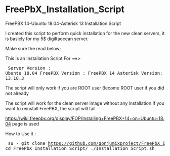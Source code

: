 # FreePbX_Installation_Script

FreePBX 14-Ubuntu 18.04-Asterisk 13 Installation Script

I created this script to perform quick installation for the new clean servers, it is basicly for my 5$ digiltaocean server. 

Make sure the read below;

This is an Installation Script For ==>>
<pre/>
Server Version : Ubuntu 18.04 
FreePBX Version : FreePBX 14 
Asterisk Version: Asterisk 13.18.3 
</pre>


The script will only work if you are ROOT user
Become ROOT user if you did not already

The script will work for the clean server image without any installation
If you want to reinstall FreePBX, the script will fail


https://wiki.freepbx.org/display/FOP/Installing+FreePBX+14+on+Ubuntu+18.04 page is used


How to Use it :
<pre/>
su -
git clone https://github.com/gonjumixproject/FreePbX_Installation_Script
cd FreePbX_Installation_Script/
./Installation_Script.sh
</pre>

